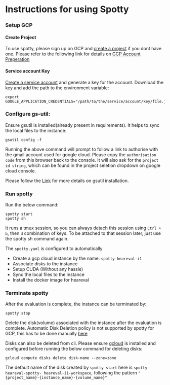 Instructions for using Spotty
=============================
### Setup GCP
#### Create Project
To use spotty, please sign up on GCP and 
[create a project](https://console.cloud.google.com/projectcreate) if you dont have one.
Please refer to the following link for details on 
[GCP Account Preperation](https://spotty.cloud/docs/providers/gcp/account-preparation.html)

#### Service account Key
[Create a service account](https://console.cloud.google.com/iam-admin/serviceaccounts/create) and 
generate a key for the account. Download the key and add the path
to the environment variable:
```
export GOOGLE_APPLICATION_CREDENTIALS="/path/to/the/service/account/key/file.json"
```

### Configure gs-util:
Ensure gsutil is installed(already present in requirements). 
It helps to sync the local files to the instance:
```
gsutil config -f
```
Running the above command will prompt to follow a link to authorise 
with the gmail account used for google cloud. Please copy the 
`authorisation code` from this browser back to the console. It will 
also ask for the `project id string`, which can be found in the project seletion
dropdown on google cloud console.

Please follow the [Link](https://cloud.google.com/storage/docs/gsutil_install#install) 
for more details on gsutil installation.

### Run spotty
Run the below command:
```
spotty start
spotty sh
```
It runs a tmux session, so you can always detach this session using 
`Ctrl + b`, then `d` combination of keys. To be attached to that session 
later, just use the spotty sh command again.

The `spotty.yaml` is configured to automatically
- Create a gcp cloud instance by the name: `spotty-heareval-i1`
- Associate disks to the instance
- Setup CUDA (Without any hassle)
- Sync the local files to the instance
- Install the docker image for heareval

### Terminate spotty
After the evaluation is complete, the instance can be terminated by:
```
spotty stop
```
Delete the disk(volume) associated with the instance after the evaluation is complete. 
Automatic Disk Deletion policy is not supported by spotty for GCP, 
this has to be done manually [here](https://console.cloud.google.com/compute/disks)

Disks can also be deleted from cli. Please ensure 
[gcloud](https://cloud.google.com/sdk/docs/install) is installed and configured 
before running the below command for deleting disks:
```
gcloud compute disks delete disk-name --zone=zone
```
The default name of the disk created by `spotty start` here is `spotty-heareval-spotty-
heareval-i1-workspace`, following the pattern `"{project_name}-{instance_name}-{volume_name}"`

